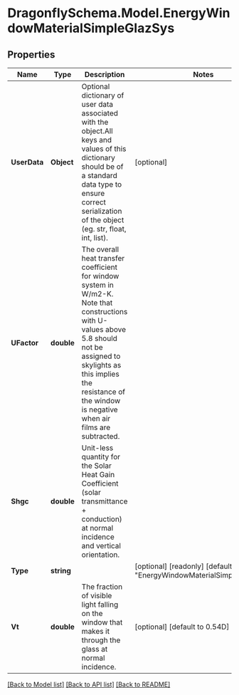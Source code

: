 
# DragonflySchema.Model.EnergyWindowMaterialSimpleGlazSys

## Properties

Name | Type | Description | Notes
------------ | ------------- | ------------- | -------------
**UserData** | **Object** | Optional dictionary of user data associated with the object.All keys and values of this dictionary should be of a standard data type to ensure correct serialization of the object (eg. str, float, int, list). | [optional] 
**UFactor** | **double** | The overall heat transfer coefficient for window system in W/m2-K. Note that constructions with U-values above 5.8 should not be assigned to skylights as this implies the resistance of the window is negative when air films are subtracted. | 
**Shgc** | **double** | Unit-less quantity for the Solar Heat Gain Coefficient (solar transmittance + conduction) at normal incidence and vertical orientation. | 
**Type** | **string** |  | [optional] [readonly] [default to "EnergyWindowMaterialSimpleGlazSys"]
**Vt** | **double** | The fraction of visible light falling on the window that makes it through the glass at normal incidence. | [optional] [default to 0.54D]

[[Back to Model list]](../README.md#documentation-for-models)
[[Back to API list]](../README.md#documentation-for-api-endpoints)
[[Back to README]](../README.md)


